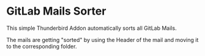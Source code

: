 # GitLab Mails Sorter

This simple Thunderbird Addon automatically sorts all GitLab Mails.

The mails are getting "sorted" by using the Header of the mail and moving it to the corresponding folder.
